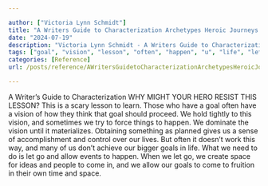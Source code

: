 ```yaml
---

author: ["Victoria Lynn Schmidt"]
title: "A Writers Guide to Characterization Archetypes Heroic Journeys and Other Elements of Dynamic Character Development - part0020_split_003.html"
date: "2024-07-19"
description: "Victoria Lynn Schmidt - A Writers Guide to Characterization Archetypes Heroic Journeys and Other Elements of Dynamic Character Development"
tags: ["goal", "vision", "lesson", "often", "happen", "u", "life", "let", "go", "allow", "space", "come", "writer", "guide", "characterization", "might", "hero", "resist", "scary", "learn", "think", "proceed", "hold", "tightly", "sometimes"]
categories: [Reference]
url: /posts/reference/AWritersGuidetoCharacterizationArchetypesHeroicJourneysandOtherElementsofDynamicCharacterDevelopment-part0020split003html

---
```



A Writer’s Guide to Characterization
WHY MIGHT YOUR HERO RESIST THIS LESSON?
This is a scary lesson to learn. Those who have a goal often have a vision of how they think that goal should proceed. We hold tightly to this vision, and sometimes we try to force things to happen. We dominate the vision until it materializes.
Obtaining something as planned gives us a sense of accomplishment and control over our lives. But often it doesn’t work this way, and many of us don’t achieve our bigger goals in life. What we need to do is let go and allow events to happen. When we let go, we create space for ideas and people to come in, and we allow our goals to come to fruition in their own time and space.
